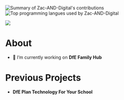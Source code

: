 ![Summary of Zac-AND-Digital's contributions](http://github-profile-summary-cards.vercel.app/api/cards/profile-details?username=Zac-AND-Digital&theme=radical)
![Top programming langues used by Zac-AND-Digital](http://github-profile-summary-cards.vercel.app/api/cards/most-commit-language?username=Zac-AND-Digital&theme=radical&exclude=)

![](http://github-profile-summary-cards.vercel.app/api/cards/stats?username=Zac-AND-Digital&theme=radical)

# About

- 🔭 I’m currently working on **DfE Family Hub**

# Previous Projects

- **DfE Plan Technology For Your School**

